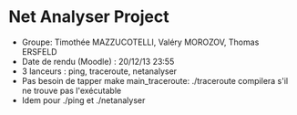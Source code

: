 Net Analyser Project
====================

 * Groupe: Timothée MAZZUCOTELLI, Valéry MOROZOV, Thomas ERSFELD
 * Date de rendu (Moodle) : 20/12/13 23:55
 * 3 lanceurs : ping, traceroute, netanalyser
 * Pas besoin de tapper make main_traceroute: ./traceroute compilera s'il ne trouve pas l'exécutable
 * Idem pour ./ping et ./netanalyser
